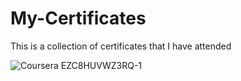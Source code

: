 # My-Certificates
This is a collection of certificates that I have attended


![Coursera EZC8HUVWZ3RQ-1](https://user-images.githubusercontent.com/132868092/236731707-01f842dc-5cd4-462f-a00b-105e1e3f474b.png)


